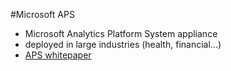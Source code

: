 #Microsoft APS
>
- Microsoft Analytics Platform System appliance
- deployed in large industries (health, financial...)
- [APS whitepaper](http://www.microsoft.com/fr-fr/server-cloud/products/analytics-platform-system/)
